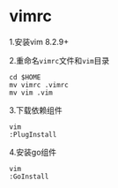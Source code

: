 # vimrc
1.安装vim 8.2.9+

2.重命名`vimrc`文件和`vim`目录
```shell
cd $HOME
mv vimrc .vimrc
mv vim .vim
```

3.下载依赖组件
```shell
vim
:PlugInstall
```

4.安装go组件
```
vim
:GoInstall
```
